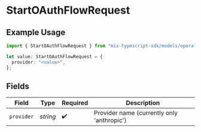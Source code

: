 # StartOAuthFlowRequest

## Example Usage

```typescript
import { StartOAuthFlowRequest } from "mix-typescript-sdk/models/operations";

let value: StartOAuthFlowRequest = {
  provider: "<value>",
};
```

## Fields

| Field                                      | Type                                       | Required                                   | Description                                |
| ------------------------------------------ | ------------------------------------------ | ------------------------------------------ | ------------------------------------------ |
| `provider`                                 | *string*                                   | :heavy_check_mark:                         | Provider name (currently only 'anthropic') |
